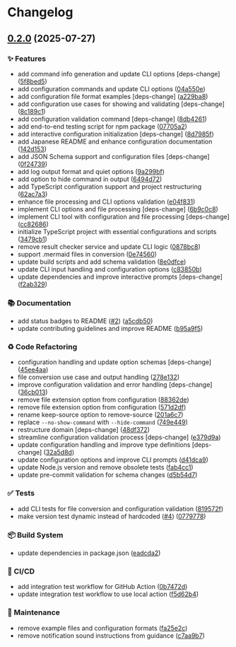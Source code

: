 # Changelog

## [0.2.0](https://github.com/sugurutakahashi-1234/mermaid-markdown-wrap/compare/v0.1.0...v0.2.0) (2025-07-27)


### ✨ Features

* add command info generation and update CLI options [deps-change] ([5f8bed5](https://github.com/sugurutakahashi-1234/mermaid-markdown-wrap/commit/5f8bed538fd24152e5213a5a15ded5cdec80675b))
* add configuration commands and update CLI options ([04a550e](https://github.com/sugurutakahashi-1234/mermaid-markdown-wrap/commit/04a550eb37d079b883b0e55675579b33a697c318))
* add configuration file format examples [deps-change] ([a229ba8](https://github.com/sugurutakahashi-1234/mermaid-markdown-wrap/commit/a229ba8415ec3c13afd49d69741eb5fd7fc117f3))
* add configuration use cases for showing and validating [deps-change] ([8c189c1](https://github.com/sugurutakahashi-1234/mermaid-markdown-wrap/commit/8c189c1c254555af2f6274fc43e6ed984b037637))
* add configuration validation command [deps-change] ([8db4261](https://github.com/sugurutakahashi-1234/mermaid-markdown-wrap/commit/8db4261a5354cabf5141e96bb3cf6ddca39a0aab))
* add end-to-end testing script for npm package ([07705a2](https://github.com/sugurutakahashi-1234/mermaid-markdown-wrap/commit/07705a24080867097a0a8212c6b67c6f19c0d23c))
* add interactive configuration initialization [deps-change] ([8d7985f](https://github.com/sugurutakahashi-1234/mermaid-markdown-wrap/commit/8d7985f4bcad82c1c40546e3bc5294042bedba77))
* add Japanese README and enhance configuration documentation ([142d153](https://github.com/sugurutakahashi-1234/mermaid-markdown-wrap/commit/142d153bfa918f7b5df8397c17dd78571f8a05c8))
* add JSON Schema support and configuration files [deps-change] ([0f24739](https://github.com/sugurutakahashi-1234/mermaid-markdown-wrap/commit/0f2473966d940da6fc9da0c9730ade6182526e04))
* add log output format and quiet options ([9a299bf](https://github.com/sugurutakahashi-1234/mermaid-markdown-wrap/commit/9a299bffa4ed39ee2537d86f1b9f008d4de8a78c))
* add option to hide command in output ([6494d72](https://github.com/sugurutakahashi-1234/mermaid-markdown-wrap/commit/6494d72d32f8ecb4037bb2ef05fd513b742df579))
* add TypeScript configuration support and project restructuring ([62ac7a3](https://github.com/sugurutakahashi-1234/mermaid-markdown-wrap/commit/62ac7a3112df6e927e744435d90b01269acb2fa4))
* enhance file processing and CLI options validation ([e04f831](https://github.com/sugurutakahashi-1234/mermaid-markdown-wrap/commit/e04f8310655dd6e21354fa948fb5b397185abba4))
* implement CLI options and file processing [deps-change] ([6b9c0c8](https://github.com/sugurutakahashi-1234/mermaid-markdown-wrap/commit/6b9c0c8986f3e6ca5e7055af816c35c9110dd3ed))
* implement CLI tool with configuration and file processing [deps-change] ([cc82686](https://github.com/sugurutakahashi-1234/mermaid-markdown-wrap/commit/cc82686e65260f4bc4a55742535d216dea246edf))
* initialize TypeScript project with essential configurations and scripts ([3479cb1](https://github.com/sugurutakahashi-1234/mermaid-markdown-wrap/commit/3479cb17d1bdc68a41a7b8d709e3881ddadf2a3d))
* remove result checker service and update CLI logic ([0878bc8](https://github.com/sugurutakahashi-1234/mermaid-markdown-wrap/commit/0878bc87275435573877d1d1a3f93b8f5d0688cc))
* support .mermaid files in conversion ([0e74560](https://github.com/sugurutakahashi-1234/mermaid-markdown-wrap/commit/0e7456001e8e5cdb180fcf9ba4967c97d0d41d11))
* update build scripts and add schema validation ([8e0dfce](https://github.com/sugurutakahashi-1234/mermaid-markdown-wrap/commit/8e0dfce96bb5d0d7353853d49aa81603529a1608))
* update CLI input handling and configuration options ([c83850b](https://github.com/sugurutakahashi-1234/mermaid-markdown-wrap/commit/c83850b622a4d5733493b8c88419f2128a76f223))
* update dependencies and improve interactive prompts [deps-change] ([f2ab329](https://github.com/sugurutakahashi-1234/mermaid-markdown-wrap/commit/f2ab329964f245d355db2bff6966c9d889ecbe1d))


### 📚 Documentation

* add status badges to README ([#2](https://github.com/sugurutakahashi-1234/mermaid-markdown-wrap/issues/2)) ([a5cdb50](https://github.com/sugurutakahashi-1234/mermaid-markdown-wrap/commit/a5cdb50c7647a00d70e988b4b91ff9652ddc26e7))
* update contributing guidelines and improve README ([b95a9f5](https://github.com/sugurutakahashi-1234/mermaid-markdown-wrap/commit/b95a9f5c636863a520376cd86d693a5fb919dda7))


### ♻️ Code Refactoring

* configuration handling and update option schemas [deps-change] ([45ee4aa](https://github.com/sugurutakahashi-1234/mermaid-markdown-wrap/commit/45ee4aa13a2f646efffd74fdd770d8b2d2bb1020))
* file conversion use case and output handling ([278e132](https://github.com/sugurutakahashi-1234/mermaid-markdown-wrap/commit/278e1321526c4158152370f8482e7bf743a229d3))
* improve configuration validation and error handling [deps-change] ([36cb013](https://github.com/sugurutakahashi-1234/mermaid-markdown-wrap/commit/36cb01313a5b79193d6daa281454662b0ae4b9b1))
* remove file extension option from configuration ([88362de](https://github.com/sugurutakahashi-1234/mermaid-markdown-wrap/commit/88362de0e43f6944bd36f1affa42733bcf43df18))
* remove file extension option from configuration ([571d2df](https://github.com/sugurutakahashi-1234/mermaid-markdown-wrap/commit/571d2dfe5446a42fb5c603adf7cfc95c4f2057ee))
* rename keep-source option to remove-source ([201a6c7](https://github.com/sugurutakahashi-1234/mermaid-markdown-wrap/commit/201a6c78a04e063267e11ebe59fbfdd4ec63a974))
* replace `--no-show-command` with `--hide-command` ([749e449](https://github.com/sugurutakahashi-1234/mermaid-markdown-wrap/commit/749e449b5b6a7702ef17ce6e10193de71a91d44f))
* restructure domain [deps-change] ([48df372](https://github.com/sugurutakahashi-1234/mermaid-markdown-wrap/commit/48df3720c6c1b2619677761367de5f368a523486))
* streamline configuration validation process [deps-change] ([e379d9a](https://github.com/sugurutakahashi-1234/mermaid-markdown-wrap/commit/e379d9ae2fa04665639971febf20021b5c637c0f))
* update configuration handling and improve type definitions [deps-change] ([32a5d8d](https://github.com/sugurutakahashi-1234/mermaid-markdown-wrap/commit/32a5d8ddd8f12a22fd469f55d2ba6674918fc68a))
* update configuration options and improve CLI prompts ([d41dca9](https://github.com/sugurutakahashi-1234/mermaid-markdown-wrap/commit/d41dca9a3f304cabec15df6b6fad8176bfcb5f4a))
* update Node.js version and remove obsolete tests ([fab4cc1](https://github.com/sugurutakahashi-1234/mermaid-markdown-wrap/commit/fab4cc172730b3217ba61f801b40ea14d5c959eb))
* update pre-commit validation for schema changes ([d5b54d7](https://github.com/sugurutakahashi-1234/mermaid-markdown-wrap/commit/d5b54d73479cd7d02c5fc8974e4c0360d19c9c30))


### ✅ Tests

* add CLI tests for file conversion and configuration validation ([819572f](https://github.com/sugurutakahashi-1234/mermaid-markdown-wrap/commit/819572f9e9db1fa9c5db94219c06a640ebac7af7))
* make version test dynamic instead of hardcoded ([#4](https://github.com/sugurutakahashi-1234/mermaid-markdown-wrap/issues/4)) ([0779778](https://github.com/sugurutakahashi-1234/mermaid-markdown-wrap/commit/0779778fb24e20beeeab1f1f2910f29cb72e107a))


### 📦 Build System

* update dependencies in package.json ([eadcda2](https://github.com/sugurutakahashi-1234/mermaid-markdown-wrap/commit/eadcda2e0dd05786fbd2a03bfd89f25579005e21))


### 👷 CI/CD

* add integration test workflow for GitHub Action ([0b7472d](https://github.com/sugurutakahashi-1234/mermaid-markdown-wrap/commit/0b7472da99fbd1d20aa76f586f02a8312c096ecf))
* update integration test workflow to use local action ([f5d62b4](https://github.com/sugurutakahashi-1234/mermaid-markdown-wrap/commit/f5d62b4a2e54747ee5f5552c4b73c302a8515994))


### 🔧 Maintenance

* remove example files and configuration formats ([fa25e2c](https://github.com/sugurutakahashi-1234/mermaid-markdown-wrap/commit/fa25e2ca2bfffe1e30b65efc0338226d82377949))
* remove notification sound instructions from guidance ([c7aa9b7](https://github.com/sugurutakahashi-1234/mermaid-markdown-wrap/commit/c7aa9b776d6f8a3e9669e0db46ecb0d1fe9e998e))
